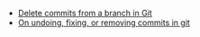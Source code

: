 * [Delete commits from a branch in Git](https://stackoverflow.com/questions/1338728/delete-commits-from-a-branch-in-git)
* [On undoing, fixing, or removing commits in git](http://sethrobertson.github.io/GitFixUm/fixup.html#nonaffil)

